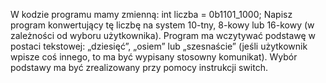 W kodzie programu mamy zmienną:       int liczba = 0b1101_1000; Napisz program konwertujący tę liczbę na system 10-tny, 8-kowy lub 16-kowy (w zależności od wyboru użytkownika).  Program ma wczytywać podstawę w postaci tekstowej: „dziesięć”, „osiem” lub „szesnaście” (jeśli użytkownik wpisze coś innego, to ma być wypisany stosowny komunikat).  Wybór podstawy ma być zrealizowany przy pomocy instrukcji switch.
